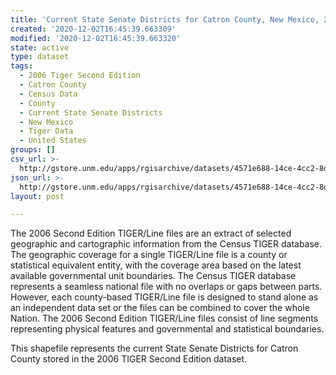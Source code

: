 ```yaml
---
title: 'Current State Senate Districts for Catron County, New Mexico, 2006se TIGER'
created: '2020-12-02T16:45:39.663309'
modified: '2020-12-02T16:45:39.663320'
state: active
type: dataset
tags:
  - 2006 Tiger Second Edition
  - Catron County
  - Census Data
  - County
  - Current State Senate Districts
  - New Mexico
  - Tiger Data
  - United States
groups: []
csv_url: >-
  http://gstore.unm.edu/apps/rgisarchive/datasets/4571e688-14ce-4cc2-8d4a-050d8d93157c/tgr2006se_catr_slducu.derived.csv
json_url: >-
  http://gstore.unm.edu/apps/rgisarchive/datasets/4571e688-14ce-4cc2-8d4a-050d8d93157c/tgr2006se_catr_slducu.derived.json
layout: post

---
```

The 2006 Second Edition TIGER/Line files are an extract of selected geographic and cartographic information from the Census TIGER database.  The geographic coverage for a single TIGER/Line file is a county or statistical equivalent entity, with the coverage area based on the latest available governmental unit boundaries. The Census TIGER database represents a seamless national file with no overlaps or gaps between parts.  However, each county-based TIGER/Line file is designed to stand alone as an independent data set or the files can be combined to cover the whole Nation.  The 2006 Second Edition  TIGER/Line files consist of line segments representing physical features and governmental and statistical boundaries.  

This shapefile represents the current State Senate Districts for Catron County stored in the 2006 TIGER Second Edition dataset.
